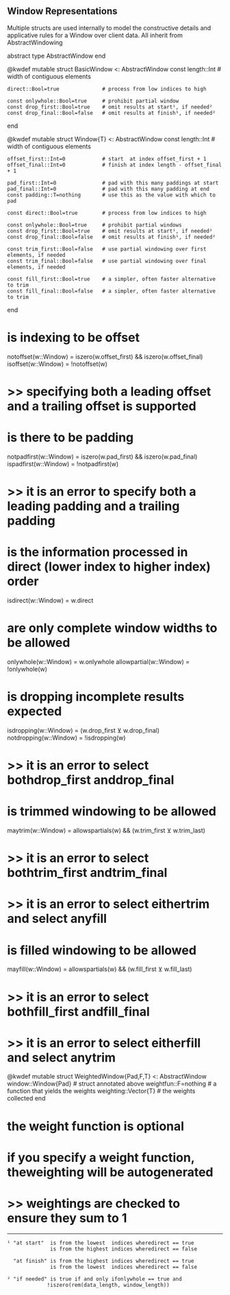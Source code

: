 ## Window Representations

Multiple structs are used internally to model the constructive details and applicative rules for a Window over client data.
All inherit from AbstractWindowing


abstract type AbstractWindow end

@kwdef mutable struct BasicWindow <: AbstractWindow
    const length::Int              # width of contiguous elements
    
    direct::Bool=true              # process from low indices to high

    const onlywhole::Bool=true     # prohibit partial window
    const drop_first::Bool=true    # omit results at start¹, if needed²
    const drop_final::Bool=false   # omit results at finish¹, if needed²
end


@kwdef mutable struct Window{T} <: AbstractWindow
    const length::Int              # width of contiguous elements
    
    offset_first::Int=0            # start  at index offset_first + 1
    offset_final::Int=0            # finish at index length - offset_final + 1

    pad_first::Int=0               # pad with this many paddings at start
    pad_final::Int=0               # pad with this many padding at end
    const padding::T=nothing       # use this as the value with which to pad

    const direct::Bool=true        # process from low indices to high

    const onlywhole::Bool=true     # prohibit partial windows
    const drop_first::Bool=true    # omit results at start¹, if needed²
    const drop_final::Bool=false   # omit results at finish¹, if needed²

    const trim_first::Bool=false   # use partial windowing over first elements, if needed
    const trim_final::Bool=false   # use partial windowing over final elements, if needed
    
    const fill_first::Bool=true    # a simpler, often faster alternative to trim
    const fill_final::Bool=false   # a simpler, often faster alternative to trim
end

# is indexing to be offset
notoffset(w::Window) = iszero(w.offset_first) && iszero(w.offset_final)
isoffset(w::Window) = !notoffset(w)
# >> specifying both a leading offset and a trailing offset is supported

# is there to be padding
notpadfirst(w::Window) = iszero(w.pad_first) && iszero(w.pad_final)
ispadfirst(w::Window) = !notpadfirst(w)
# >> it is an error to specify both a leading padding and a trailing padding

# is the information processed in direct (lower index to higher index) order
isdirect(w::Window) = w.direct

# are only complete window widths to be allowed
onlywhole(w::Window) = w.onlywhole
allowpartial(w::Window) = !onlywhole(w)

# is dropping incomplete results expected
isdropping(w::Window) = (w.drop_first ⊻ w.drop_final)
notdropping(w::Window) = !isdropping(w)
# >> it is an error to select bothdrop_first anddrop_final
  
# is trimmed windowing to be allowed
maytrim(w::Window) = allowspartials(w) && (w.trim_first ⊻ w.trim_last)
# >> it is an error to select bothtrim_first andtrim_final
# >> it is an error to select eithertrim and select anyfill

# is filled windowing to be allowed
mayfill(w::Window) = allowspartials(w) && (w.fill_first ⊻ w.fill_last)
# >> it is an error to select bothfill_first andfill_final
# >> it is an error to select eitherfill and select anytrim



@kwdef mutable struct WeightedWindow{Pad,F,T} <: AbstractWindow
    window::Window{Pad}          # struct annotated above
    weightfun::F=nothing         # a function that yields the weights
    weighting::Vector{T}         # the weights collected
end

# the weight function is optional
# if you specify a weight function, theweighting will be autogenerated
# >> weightings are checked to ensure they sum to 1

----


    ¹ "at start"  is from the lowest  indices wheredirect == true
                  is from the highest indices wheredirect == false

      "at finish" is from the highest indices wheredirect == true
                  is from the lowest  indices wheredirect == false

    ² "if needed" is true if and only ifonlywhole == true and
                 !iszero(rem(data_length, window_length))



